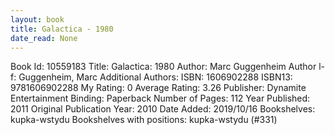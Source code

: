 ```yaml
---
layout: book
title: Galactica - 1980
date_read: None
---
```


Book Id: 10559183
Title: Galactica: 1980
Author: Marc Guggenheim
Author l-f: Guggenheim, Marc
Additional Authors: 
ISBN: 1606902288
ISBN13: 9781606902288
My Rating: 0
Average Rating: 3.26
Publisher: Dynamite Entertainment
Binding: Paperback
Number of Pages: 112
Year Published: 2011
Original Publication Year: 2010
Date Added: 2019/10/16
Bookshelves: kupka-wstydu
Bookshelves with positions: kupka-wstydu (#331)

